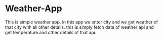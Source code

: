 # Weather-App
This is simple weather app. in this app we enter city and we get weather of that city with all other details. this is simply fetch data of weather api and get temperature and other details of that api.
